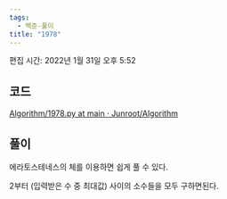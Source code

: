 ```yaml
---
tags:
  - 백준-풀이
title: "1978"
---
```


편집 시간: 2022년 1월 31일 오후 5:52

## 코드

[Algorithm/1978.py at main · Junroot/Algorithm](https://github.com/Junroot/Algorithm/blob/main/backjoon/1978.py)

## 풀이

에라토스테네스의 체를 이용하면 쉽게 풀 수 있다.

2부터 (입력받은 수 중 최대값) 사이의 소수들을 모두 구하면된다.
